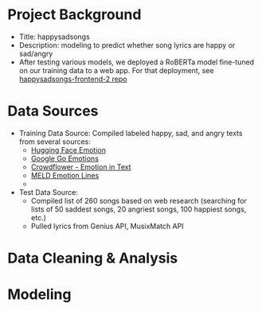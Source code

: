 # Project Background
- Title: happysadsongs
- Description: modeling to predict whether song lyrics are happy or sad/angry
- After testing various models, we deployed a RoBERTa model fine-tuned on our training data to a web app. For that deployment, see [happysadsongs-frontend-2 repo](../happysadsongs-frontend-2) 

# Data Sources
- Training Data Source: 
  Compiled labeled happy, sad, and angry texts from several sources: 
    - [Hugging Face Emotion](https://github.com/huggingface/datasets/blob/master/datasets/emotion/README.md)
    - [Google Go Emotions](https://github.com/google-research/google-research/tree/master/goemotions)
    - [Crowdflower - Emotion in Text](https://data.world/crowdflower/sentiment-analysis-in-text)
    - [MELD Emotion Lines](https://affective-meld.github.io/)
    - 
- Test Data Source:
    - Compiled list of 260 songs based on web research (searching for lists of 50 saddest songs, 20 angriest songs, 100 happiest songs, etc.) 
    - Pulled lyrics from Genius API, MusixMatch API 

# Data Cleaning & Analysis

# Modeling


